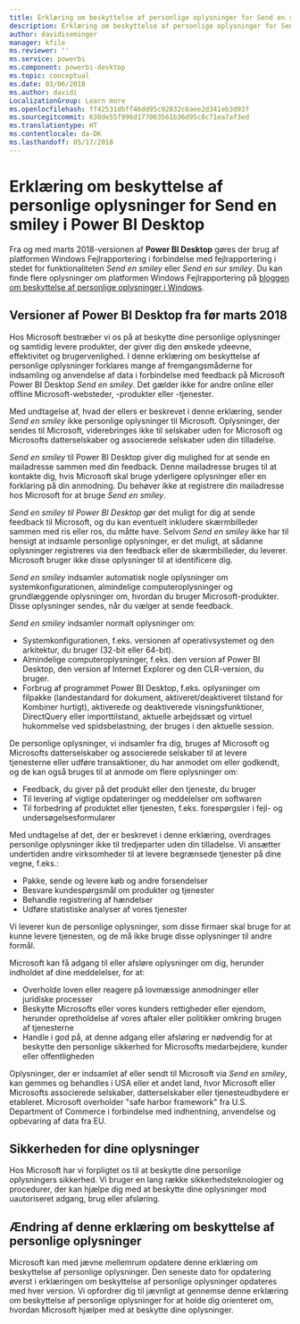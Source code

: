 ```yaml
---
title: Erklæring om beskyttelse af personlige oplysninger for Send en smiley i Power BI Desktop
description: Erklæring om beskyttelse af personlige oplysninger for Send en smiley i Power BI Desktop
author: davidiseminger
manager: kfile
ms.reviewer: ''
ms.service: powerbi
ms.component: powerbi-desktop
ms.topic: conceptual
ms.date: 03/06/2018
ms.author: davidi
LocalizationGroup: Learn more
ms.openlocfilehash: ff42531dbff46dd95c92832c6aee2d341eb3d93f
ms.sourcegitcommit: 638de55f996d177063561b36d95c8c71ea7af3ed
ms.translationtype: HT
ms.contentlocale: da-DK
ms.lasthandoff: 05/17/2018
---
```

# <a name="power-bi-desktop-send-a-smile-privacy-statement"></a>Erklæring om beskyttelse af personlige oplysninger for Send en smiley i Power BI Desktop

Fra og med marts 2018-versionen af **Power BI Desktop** gøres der brug af platformen Windows Fejlrapportering i forbindelse med fejlrapportering i stedet for funktionaliteten *Send en smiley* eller *Send en sur smiley*. Du kan finde flere oplysninger om platformen Windows Fejlrapportering på [bloggen om beskyttelse af personlige oplysninger i Windows](https://blogs.windows.com/windowsexperience/2018/01/24/microsoft-introduces-new-privacy-tools-ahead-of-data-privacy-day/). 

## <a name="for-versions-of-power-bi-desktop-prior-to-march-2018"></a>Versioner af Power BI Desktop fra før marts 2018

Hos Microsoft bestræber vi os på at beskytte dine personlige oplysninger og samtidig levere produkter, der giver dig den ønskede ydeevne, effektivitet og brugervenlighed. I denne erklæring om beskyttelse af personlige oplysninger forklares mange af fremgangsmåderne for indsamling og anvendelse af data i forbindelse med feedback på Microsoft Power BI Desktop *Send en smiley*. Det gælder ikke for andre online eller offline Microsoft-websteder, -produkter eller -tjenester.

Med undtagelse af, hvad der ellers er beskrevet i denne erklæring, sender *Send en smiley* ikke personlige oplysninger til Microsoft. Oplysninger, der sendes til Microsoft, viderebringes ikke til selskaber uden for Microsoft og Microsofts datterselskaber og associerede selskaber uden din tilladelse.

*Send en smiley* til Power BI Desktop giver dig mulighed for at sende en mailadresse sammen med din feedback. Denne mailadresse bruges til at kontakte dig, hvis Microsoft skal bruge yderligere oplysninger eller en forklaring på din anmodning. Du behøver ikke at registrere din mailadresse hos Microsoft for at bruge *Send en smiley*.

*Send en smiley til Power BI Desktop* gør det muligt for dig at sende feedback til Microsoft, og du kan eventuelt inkludere skærmbilleder sammen med ris eller ros, du måtte have. Selvom *Send en smiley* ikke har til hensigt at indsamle personlige oplysninger, er det muligt, at sådanne oplysninger registreres via den feedback eller de skærmbilleder, du leverer. Microsoft bruger ikke disse oplysninger til at identificere dig.

*Send en smiley* indsamler automatisk nogle oplysninger om systemkonfigurationen, almindelige computeroplysninger og grundlæggende oplysninger om, hvordan du bruger Microsoft-produkter. Disse oplysninger sendes, når du vælger at sende feedback.

*Send en smiley* indsamler normalt oplysninger om:

* Systemkonfigurationen, f.eks. versionen af operativsystemet og den arkitektur, du bruger (32-bit eller 64-bit).
* Almindelige computeroplysninger, f.eks. den version af Power BI Desktop, den version af Internet Explorer og den CLR-version, du bruger.
* Forbrug af programmet Power BI Desktop, f.eks. oplysninger om filpakke (landestandard for dokument, aktiveret/deaktiveret tilstand for Kombiner hurtigt), aktiverede og deaktiverede visningsfunktioner, DirectQuery eller importtilstand, aktuelle arbejdssæt og virtuel hukommelse ved spidsbelastning, der bruges i den aktuelle session.

De personlige oplysninger, vi indsamler fra dig, bruges af Microsoft og Microsofts datterselskaber og associerede selskaber til at levere tjenesterne eller udføre transaktioner, du har anmodet om eller godkendt, og de kan også bruges til at anmode om flere oplysninger om:

* Feedback, du giver på det produkt eller den tjeneste, du bruger
* Til levering af vigtige opdateringer og meddelelser om softwaren
* Til forbedring af produktet eller tjenesten, f.eks. forespørgsler i fejl- og undersøgelsesformularer

Med undtagelse af det, der er beskrevet i denne erklæring, overdrages personlige oplysninger ikke til tredjeparter uden din tilladelse. Vi ansætter undertiden andre virksomheder til at levere begrænsede tjenester på dine vegne, f.eks.:

* Pakke, sende og levere køb og andre forsendelser
* Besvare kundespørgsmål om produkter og tjenester
* Behandle registrering af hændelser
* Udføre statistiske analyser af vores tjenester

Vi leverer kun de personlige oplysninger, som disse firmaer skal bruge for at kunne levere tjenesten, og de må ikke bruge disse oplysninger til andre formål.

Microsoft kan få adgang til eller afsløre oplysninger om dig, herunder indholdet af dine meddelelser, for at:

* Overholde loven eller reagere på lovmæssige anmodninger eller juridiske processer
* Beskytte Microsofts eller vores kunders rettigheder eller ejendom, herunder opretholdelse af vores aftaler eller politikker omkring brugen af tjenesterne
* Handle i god på, at denne adgang eller afsløring er nødvendig for at beskytte den personlige sikkerhed for Microsofts medarbejdere, kunder eller offentligheden

Oplysninger, der er indsamlet af eller sendt til Microsoft via *Send en smiley*, kan gemmes og behandles i USA eller et andet land, hvor Microsoft eller Microsofts associerede selskaber, datterselskaber eller tjenesteudbydere er etableret. Microsoft overholder "safe harbor framework" fra U.S. Department of Commerce i forbindelse med indhentning, anvendelse og opbevaring af data fra EU.

## <a name="security-of-your-information"></a>Sikkerheden for dine oplysninger
Hos Microsoft har vi forpligtet os til at beskytte dine personlige oplysningers sikkerhed. Vi bruger en lang række sikkerhedsteknologier og procedurer, der kan hjælpe dig med at beskytte dine oplysninger mod uautoriseret adgang, brug eller afsløring.

## <a name="changes-to-this-privacy-statement"></a>Ændring af denne erklæring om beskyttelse af personlige oplysninger
Microsoft kan med jævne mellemrum opdatere denne erklæring om beskyttelse af personlige oplysninger. Den seneste dato for opdatering øverst i erklæringen om beskyttelse af personlige oplysninger opdateres med hver version. Vi opfordrer dig til jævnligt at gennemse denne erklæring om beskyttelse af personlige oplysninger for at holde dig orienteret om, hvordan Microsoft hjælper med at beskytte dine oplysninger.

